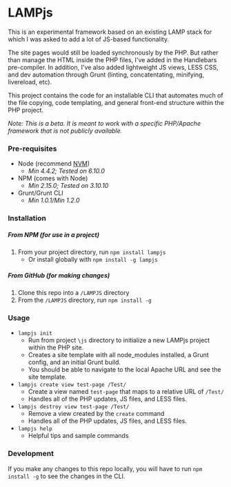 # LAMPjs

This is an experimental framework based on an existing LAMP stack for which I was asked to add a lot of JS-based functionality.

The site pages would still be loaded synchronously by the PHP. But rather than manage the HTML inside the PHP files, I've added in the Handlebars pre-compiler. In addition, I've also added lightweight JS views, LESS CSS, and dev automation through Grunt (linting, concatentating, minifying, livereload, etc).

This project contains the code for an installable CLI that automates much of the file copying, code templating, and general front-end structure within the PHP project.

*Note: This is a beta. It is meant to work with a specific PHP/Apache framework that is not publicly available.*

### Pre-requisites
* Node (recommend [NVM](https://github.com/creationix/nvm#install-script))
    * *Min 4.4.2; Tested on 6.10.0*
* NPM (comes with Node)
    * *Min 2.15.0; Tested on 3.10.10*
* Grunt/Grunt CLI
    * *Min 1.0.1/Min 1.2.0*

### Installation

##### From NPM (for use in a project)
1. From your project directory, run `npm install lampjs`
    * Or install globally with `npm install -g lampjs`

##### From GitHub (for making changes)
1. Clone this repo into a `/LAMPJS` directory
2. From the `/LAMPJS` directory, run `npm install -g`

### Usage
* `lampjs init`
    - Run from project `\js` directory to initialize a new LAMPjs project within the PHP site.
    - Creates a site template with all node_modules installed, a Grunt config, and an initial Grunt build.
    - You should be able to navigate to the local Apache URL and see the site template.
* `lampjs create view test-page /Test/`
    - Create a view named `test-page` that maps to a relative URL of `/Test/`
    - Handles all of the PHP updates, JS files, and LESS files.
* `lampjs destroy view test-page /Test/`
    - Remove a view created by the `create` command
    - Handles all of the PHP updates, JS files, and LESS files.
* `lampjs help`
    - Helpful tips and sample commands

### Development
If you make any changes to this repo locally, you will have to run `npm install -g` to see the changes in the CLI.

